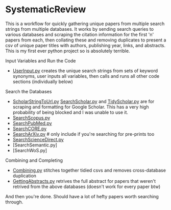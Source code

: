 # SystematicReview

This is a workflow for quickly gathering unique papers from multiple search strings from multiple databases. It works by sending search queries to various databases and scraping the citation information for the first 'n' papers from each, then collating these and removing duplicates to present a csv of unique paper titles with authors, publishing year, links, and abstracts. This is my first ever python project so is absolutely terrible.

Input Variables and Run the Code
* [UserInput.py](https://github.com/OakAlice/SystematicReview/blob/main/UserInput.py) creates the unique search strings from sets of keyword synonyms, user inputs all variables, then calls and runs all other code sections (individually below)

Search the Databases
* [ScholarStringToUrl.py](https://github.com/OakAlice/SystematicReview/blob/main/ScholarStringToUrl.py)  [SearchScholar.py](https://github.com/OakAlice/SystematicReview/blob/main/SearchScholar.py) and [TidyScholar.py](https://github.com/OakAlice/SystematicReview/blob/main/TidyScholar.py) are for scraping and formatting for Google Scholar. This has a very high probability of being blocked and I was unable to use it.
* [SearchScopus.py](https://github.com/OakAlice/SystematicReview/blob/main/SearchScopus.py)
* [SearchPubMed.py](https://github.com/OakAlice/SystematicReview/blob/main/SearchPubMed.py)
* [SearchCORE.py](https://github.com/OakAlice/SystematicReview/blob/main/SearchCORE.py)
* [SearchArXiv.py](https://github.com/OakAlice/SystematicReview/blob/main/SearchArXiv.py) # only include if you're searching for pre-prints too
* [SearchScienceDirect.py](https://github.com/OakAlice/SystematicReview/blob/main/SearchScienceDirect.py)
* [SearchSemantic.py]
* [SearchWoS.py]

Combining and Completing
* [Combining.py](https://github.com/OakAlice/SystematicReview/blob/main/Combining.py) stitches together tidied csvs and removes cross-database duplication
* [GettingAbstracts.py](https://github.com/OakAlice/SystematicReview/blob/main/GettingAbstracts.py) retrives the full abstract for papers that weren't retrived from the above databases (doesn't work for every paper btw)

And then you're done. Should have a lot of hefty papers worth searching through.
